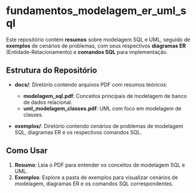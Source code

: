 # fundamentos_modelagem_er_uml_sql
Este repositório contém **resumos** sobre modelagem SQL e UML, seguido de **exemplos** de cenários de problemas, com seus respectivos **diagramas ER** (Entidade-Relacionamento) e **comandos SQL** para implementação.

## Estrutura do Repositório
- **docs/**: Diretório contendo arquivos PDF com resumos teóricos:
  - **modelagem_sql.pdf**: Conceitos principais de modelagem de banco de dados relacional.
  - **uml_modelagem_classes.pdf**: UML com foco em modelagem de classes.
    
- **exemplos/**: Diretório contendo cenários de problemas de modelagem SQL, diagramas ER e os respectivos comandos SQL.
  
## Como Usar
1. **Resumo**: Leia o PDF para entender os conceitos de modelagem SQL e UML.
2. **Exemplos**: Explore a pasta de exemplos para visualizar cenários de modelagem, diagramas ER e os comandos SQL correspondentes.
